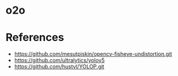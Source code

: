 # o2o
# References
- https://github.com/mesutpiskin/opencv-fisheye-undistortion.git
- https://github.com/ultralytics/yolov5
- https://github.com/hustvl/YOLOP.git

